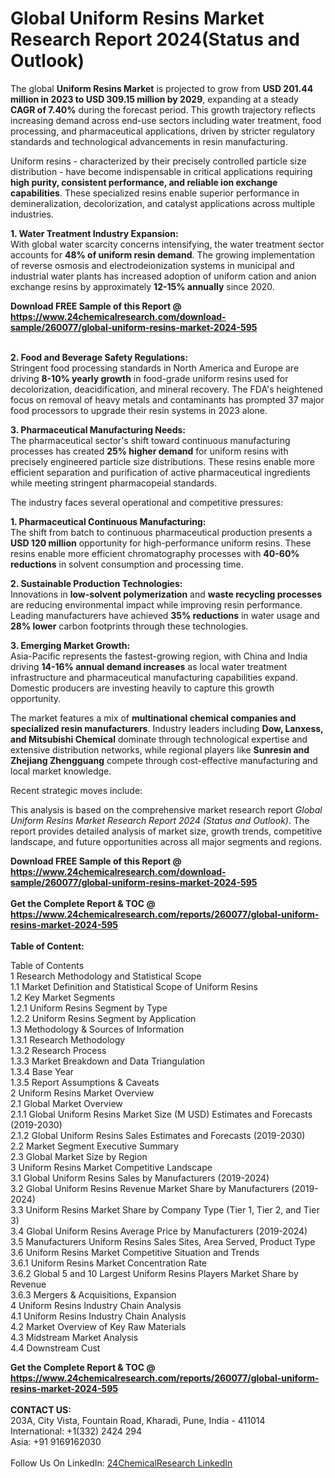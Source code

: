 <h1>Global Uniform Resins Market Research Report 2024(Status and Outlook)</h1><p>The global <strong>Uniform Resins Market</strong> is projected to grow from <strong>USD 201.44 million in 2023 to USD 309.15 million by 2029</strong>, expanding at a steady <strong>CAGR of 7.40%</strong> during the forecast period. This growth trajectory reflects increasing demand across end-use sectors including water treatment, food processing, and pharmaceutical applications, driven by stricter regulatory standards and technological advancements in resin manufacturing.</p><p>Uniform resins - characterized by their precisely controlled particle size distribution - have become indispensable in critical applications requiring <strong>high purity, consistent performance, and reliable ion exchange capabilities</strong>. These specialized resins enable superior performance in demineralization, decolorization, and catalyst applications across multiple industries.</p><p><strong>1. Water Treatment Industry Expansion:</strong><br>
With global water scarcity concerns intensifying, the water treatment sector accounts for <strong>48% of uniform resin demand</strong>. The growing implementation of reverse osmosis and electrodeionization systems in municipal and industrial water plants has increased adoption of uniform cation and anion exchange resins by approximately <strong>12-15% annually</strong> since 2020.</p><div><b>Download FREE Sample of this Report @ 
            <a href="https://www.24chemicalresearch.com/download-sample/260077/global-uniform-resins-market-2024-595">
            https://www.24chemicalresearch.com/download-sample/260077/global-uniform-resins-market-2024-595</a></b></div><br><p><strong>2. Food and Beverage Safety Regulations:</strong><br>
Stringent food processing standards in North America and Europe are driving <strong>8-10% yearly growth</strong> in food-grade uniform resins used for decolorization, deacidification, and mineral recovery. The FDA's heightened focus on removal of heavy metals and contaminants has prompted 37 major food processors to upgrade their resin systems in 2023 alone.</p><p><strong>3. Pharmaceutical Manufacturing Needs:</strong><br>
The pharmaceutical sector's shift toward continuous manufacturing processes has created <strong>25% higher demand</strong> for uniform resins with precisely engineered particle size distributions. These resins enable more efficient separation and purification of active pharmaceutical ingredients while meeting stringent pharmacopeial standards.</p><p>The industry faces several operational and competitive pressures:</p><p><strong>1. Pharmaceutical Continuous Manufacturing:</strong><br>
The shift from batch to continuous pharmaceutical production presents a <strong>USD 120 million</strong> opportunity for high-performance uniform resins. These resins enable more efficient chromatography processes with <strong>40-60% reductions</strong> in solvent consumption and processing time.</p><p><strong>2. Sustainable Production Technologies:</strong><br>
Innovations in <strong>low-solvent polymerization</strong> and <strong>waste recycling processes</strong> are reducing environmental impact while improving resin performance. Leading manufacturers have achieved <strong>35% reductions</strong> in water usage and <strong>28% lower</strong> carbon footprints through these technologies.</p><p><strong>3. Emerging Market Growth:</strong><br>
Asia-Pacific represents the fastest-growing region, with China and India driving <strong>14-16% annual demand increases</strong> as local water treatment infrastructure and pharmaceutical manufacturing capabilities expand. Domestic producers are investing heavily to capture this growth opportunity.</p><p>The market features a mix of <strong>multinational chemical companies and specialized resin manufacturers</strong>. Industry leaders including <strong>Dow, Lanxess, and Mitsubishi Chemical</strong> dominate through technological expertise and extensive distribution networks, while regional players like <strong>Sunresin and Zhejiang Zhengguang</strong> compete through cost-effective manufacturing and local market knowledge.</p><p>Recent strategic moves include:</p><p>This analysis is based on the comprehensive market research report <em>Global Uniform Resins Market Research Report 2024 (Status and Outlook)</em>. The report provides detailed analysis of market size, growth trends, competitive landscape, and future opportunities across all major segments and regions.</p><div><b>Download FREE Sample of this Report @ 
            <a href="https://www.24chemicalresearch.com/download-sample/260077/global-uniform-resins-market-2024-595">
            https://www.24chemicalresearch.com/download-sample/260077/global-uniform-resins-market-2024-595</a></b></div><br><div><b>Get the Complete Report & TOC @ 
            <a href="https://www.24chemicalresearch.com/reports/260077/global-uniform-resins-market-2024-595">
            https://www.24chemicalresearch.com/reports/260077/global-uniform-resins-market-2024-595</a></b></div><br>
            <b>Table of Content:</b><p>Table of Contents<br />
1 Research Methodology and Statistical Scope<br />
1.1 Market Definition and Statistical Scope of Uniform Resins<br />
1.2 Key Market Segments<br />
1.2.1 Uniform Resins Segment by Type<br />
1.2.2 Uniform Resins Segment by Application<br />
1.3 Methodology & Sources of Information<br />
1.3.1 Research Methodology<br />
1.3.2 Research Process<br />
1.3.3 Market Breakdown and Data Triangulation<br />
1.3.4 Base Year<br />
1.3.5 Report Assumptions & Caveats<br />
2 Uniform Resins Market Overview<br />
2.1 Global Market Overview<br />
2.1.1 Global Uniform Resins Market Size (M USD) Estimates and Forecasts (2019-2030)<br />
2.1.2 Global Uniform Resins Sales Estimates and Forecasts (2019-2030)<br />
2.2 Market Segment Executive Summary<br />
2.3 Global Market Size by Region<br />
3 Uniform Resins Market Competitive Landscape<br />
3.1 Global Uniform Resins Sales by Manufacturers (2019-2024)<br />
3.2 Global Uniform Resins Revenue Market Share by Manufacturers (2019-2024)<br />
3.3 Uniform Resins Market Share by Company Type (Tier 1, Tier 2, and Tier 3)<br />
3.4 Global Uniform Resins Average Price by Manufacturers (2019-2024)<br />
3.5 Manufacturers Uniform Resins Sales Sites, Area Served, Product Type<br />
3.6 Uniform Resins Market Competitive Situation and Trends<br />
3.6.1 Uniform Resins Market Concentration Rate<br />
3.6.2 Global 5 and 10 Largest Uniform Resins Players Market Share by Revenue<br />
3.6.3 Mergers & Acquisitions, Expansion<br />
4 Uniform Resins Industry Chain Analysis<br />
4.1 Uniform Resins Industry Chain Analysis<br />
4.2 Market Overview of Key Raw Materials<br />
4.3 Midstream Market Analysis<br />
4.4 Downstream Cust</p><div><b>Get the Complete Report & TOC @ 
            <a href="https://www.24chemicalresearch.com/reports/260077/global-uniform-resins-market-2024-595">
            https://www.24chemicalresearch.com/reports/260077/global-uniform-resins-market-2024-595</a></b></div><br><b>CONTACT US:</b><br>
            203A, City Vista, Fountain Road, Kharadi, Pune, India - 411014<br>
            International: +1(332) 2424 294<br>
            Asia: +91 9169162030 <br><br>
            Follow Us On LinkedIn: <a href="https://www.linkedin.com/company/24chemicalresearch/">24ChemicalResearch LinkedIn</a>